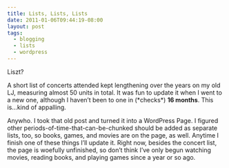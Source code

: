 ```yaml
---
title: Lists, Lists, Lists
date: 2011-01-06T09:44:19-08:00
layout: post
tags:
  - blogging
  - lists
  - wordpress
---
```

Liszt?

A short list of concerts attended kept lengthening over the years on my old LJ, measuring almost 50 units in total. It was fun to update it when I went to a new one, although I haven&#8217;t been to one in (\*checks\*) **16 months**. This is&#8230;kind of appalling.

Anywho. I took that old post and turned it into a WordPress Page. I figured other periods-of-time-that-can-be-chunked should be added as separate lists, too, so books, games, and movies are on the page, as well. Anytime I finish one of these things I&#8217;ll update it. Right now, besides the concert list, the page is woefully unfinished, so don&#8217;t think I&#8217;ve only begun watching movies, reading books, and playing games since a year or so ago.

<!--more-->
